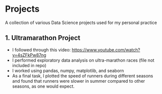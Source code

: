 # Projects
 A collection of various Data Science projects used for my personal practice
## 1. Ultramarathon Project
- I followed through this video: https://www.youtube.com/watch?v=4sZFkPw87ng
- I performed exploratory data analysis on ultra-marathon races (file not included in repo) 
- I worked using pandas, numpy, matplotlib, and seaborn
- As a final task, I plotted the speed of runners during different seasons and found that runners were slower in summer compared to other seasons, as one would expect. 